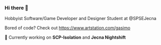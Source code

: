 ### Hi there 👋

Hobbyist Software/Game Developer and Designer
Student at @SPSEJecna

Bored of code? Check out
https://www.artstation.com/gasimo


🔭 Currently working on **SCP-Isolation** and **Jecna Nightshift**

<!--
**GasimoCodes/GasimoCodes** is a ✨ _special_ ✨ repository because its `README.md` (this file) appears on your GitHub profile.

Here are some ideas to get you started:

- 🔭 I’m currently working on ...
- 🌱 I’m currently learning ...
- 👯 I’m looking to collaborate on ...
- 🤔 I’m looking for help with ...
- 💬 Ask me about ...
- 📫 How to reach me: ...
- 😄 Pronouns: ...
- ⚡ Fun fact: ...
-->


